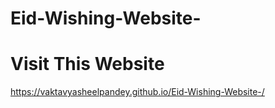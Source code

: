 # Eid-Wishing-Website-

# Visit This Website 

https://vaktavyasheelpandey.github.io/Eid-Wishing-Website-/
